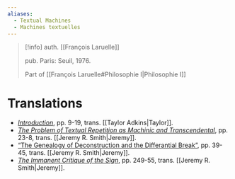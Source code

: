 ```yaml
---
aliases:
  - Textual Machines
  - Machines textuelles
---
```

>[!info]
>auth. [[François Laruelle]]
>
>pub. Paris: Seuil, 1976.
>
>Part of [[François Laruelle#Philosophie I|Philosophie I]]
# Translations

- [_Introduction_](https://speculativeheresy.wordpress.com/2013/09/01/translation-of-f-laruelles-introduction-to-textual-machines/), pp. 9-19, trans. [[Taylor Adkins|Taylor]].
- [_The Problem of Textual Repetition as Machinic and Transcendental_](https://endemictheory.wordpress.com/2021/11/04/translation-of-francois-laruelle-the-problem-of-textual-repetition-as-machinic-and-transcendental-from-machines-textuelles-1976/), pp. 23-8, trans. [[Jeremy R. Smith|Jeremy]].
- [“The Genealogy of Deconstruction and the Differantial Break”](https://endemictheory.wordpress.com/2022/07/19/translation-of-francois-laruelle-genealogy-of-deconstruction-and-the-differantial-break-from-machines-textuelles-1976/), pp. 39-45, trans. [[Jeremy R. Smith|Jeremy]].
- [_The Immanent Critique of the Sign_](https://endemictheory.wordpress.com/2021/05/29/translation-of-francois-laruelle-the-immanent-critique-of-the-sign-from-machines-textuelles-1976/), pp. 249-55, trans. [[Jeremy R. Smith|Jeremy]].
